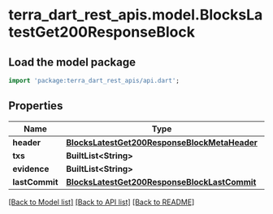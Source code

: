 # terra_dart_rest_apis.model.BlocksLatestGet200ResponseBlock

## Load the model package
```dart
import 'package:terra_dart_rest_apis/api.dart';
```

## Properties
Name | Type | Description | Notes
------------ | ------------- | ------------- | -------------
**header** | [**BlocksLatestGet200ResponseBlockMetaHeader**](BlocksLatestGet200ResponseBlockMetaHeader.md) |  | [optional] 
**txs** | **BuiltList&lt;String&gt;** |  | [optional] 
**evidence** | **BuiltList&lt;String&gt;** |  | [optional] 
**lastCommit** | [**BlocksLatestGet200ResponseBlockLastCommit**](BlocksLatestGet200ResponseBlockLastCommit.md) |  | [optional] 

[[Back to Model list]](../README.md#documentation-for-models) [[Back to API list]](../README.md#documentation-for-api-endpoints) [[Back to README]](../README.md)


